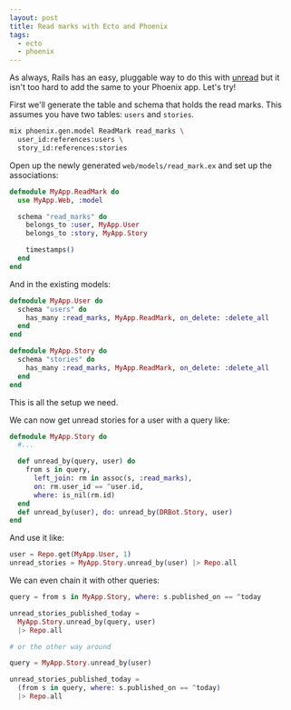 ```yaml
---
layout: post
title: Read marks with Ecto and Phoenix
tags:
  - ecto
  - phoenix
---
```

As always, Rails has an easy, pluggable way to do this with [unread](https://github.com/ledermann/unread) but it isn't too hard to add the same to your Phoenix app. Let's try!

First we'll generate the table and schema that holds the read marks. This assumes you have two tables: `users` and `stories`.

```sh
mix phoenix.gen.model ReadMark read_marks \
  user_id:references:users \
  story_id:references:stories
```

Open up the newly generated `web/models/read_mark.ex` and set up the associations:

```elixir
defmodule MyApp.ReadMark do
  use MyApp.Web, :model

  schema "read_marks" do
    belongs_to :user, MyApp.User
    belongs_to :story, MyApp.Story

    timestamps()
  end
end
```

And in the existing models:

```elixir
defmodule MyApp.User do
  schema "users" do
    has_many :read_marks, MyApp.ReadMark, on_delete: :delete_all
  end
end

defmodule MyApp.Story do
  schema "stories" do
    has_many :read_marks, MyApp.ReadMark, on_delete: :delete_all
  end
end
```

This is all the setup we need.

We can now get unread stories for a user with a query like:

```elixir
defmodule MyApp.Story do
  #...

  def unread_by(query, user) do
    from s in query,
      left_join: rm in assoc(s, :read_marks),
      on: rm.user_id == ^user.id,
      where: is_nil(rm.id)
  end
  def unread_by(user), do: unread_by(DRBot.Story, user)
end
```

And use it like:

```elixir
user = Repo.get(MyApp.User, 1)
unread_stories = MyApp.Story.unread_by(user) |> Repo.all
```

We can even chain it with other queries:

```elixir
query = from s in MyApp.Story, where: s.published_on == ^today

unread_stories_published_today =
  MyApp.Story.unread_by(query, user)
  |> Repo.all

# or the other way around

query = MyApp.Story.unread_by(user)

unread_stories_published_today =
  (from s in query, where: s.published_on == ^today)
  |> Repo.all
```
